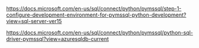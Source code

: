 https://docs.microsoft.com/en-us/sql/connect/python/pymssql/step-1-configure-development-environment-for-pymssql-python-development?view=sql-server-ver15

https://docs.microsoft.com/en-us/sql/connect/python/pymssql/python-sql-driver-pymssql?view=azuresqldb-current


